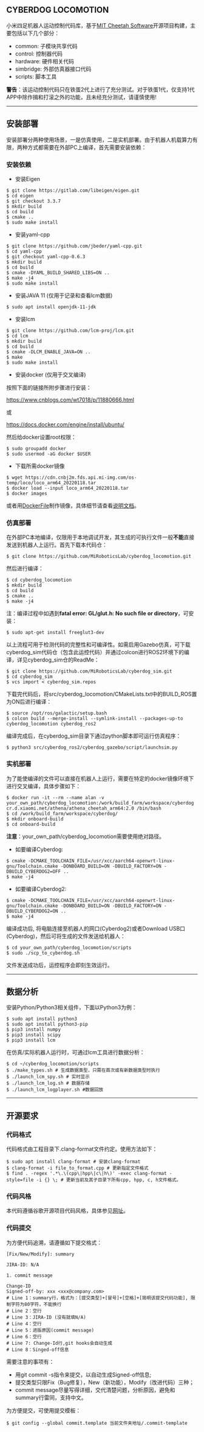 CYBERDOG LOCOMOTION
---

小米四足机器人运动控制代码库，基于[MIT Cheetah Software](https://github.com/mit-biomimetics/Cheetah-Software)开源项目构建，主要包括以下几个部分：
- common: 子模块共享代码
- control: 控制器代码
- hardware: 硬件相关代码
- simbridge: 外部仿真器接口代码
- scripts: 脚本工具

**警告**：该运动控制代码只在铁蛋2代上进行了充分测试。对于铁蛋1代，仅支持1代APP中除作揖和打滚之外的功能，且未经充分测试，请谨慎使用!

---
## 安装部署
安装部署分两种使用场景，一是仿真使用，二是实机部署。由于机器人机载算力有限，两种方式都需要在外部PC上编译，首先需要安装依赖：

### 安装依赖
- 安装Eigen
```
$ git clone https://gitlab.com/libeigen/eigen.git
$ cd eigen
$ git checkout 3.3.7
$ mkdir build
$ cd build
$ cmake ..
$ sudo make install
```
- 安装yaml-cpp
```
$ git clone https://github.com/jbeder/yaml-cpp.git
$ cd yaml-cpp
$ git checkout yaml-cpp-0.6.3
$ mkdir build
$ cd build
$ cmake -DYAML_BUILD_SHARED_LIBS=ON ..
$ make -j4
$ sudo make install
```
- 安装JAVA 11 (仅用于记录和查看lcm数据)
```
$ sudo apt install openjdk-11-jdk
```
- 安装lcm
```
$ git clone https://github.com/lcm-proj/lcm.git
$ cd lcm
$ mkdir build
$ cd build
$ cmake -DLCM_ENABLE_JAVA=ON ..
$ make
$ sudo make install
```

- 安装docker (仅用于交叉编译)

按照下面的链接所附步骤进行安装：

https://www.cnblogs.com/wt7018/p/11880666.html

或

https://docs.docker.com/engine/install/ubuntu/

然后给docker设置root权限：
```
$ sudo groupadd docker
$ sudo usermod -aG docker $USER
```

- 下载所需docker镜像
```
$ wget https://cdn.cnbj2m.fds.api.mi-img.com/os-temp/loco/loco_arm64_20220118.tar
$ docker load --input loco_arm64_20220118.tar
$ docker images
```
或者用[DockerFile](./docker/Dockerfile)制作镜像，具体细节请查看[说明文档](./docker/dockerfile_instructions_cn.md)。

### 仿真部署
在外部PC本地编译，仅限用于本地调试开发，其生成的可执行文件一般**不能**直接发送到机器人上运行。首先下载本代码仓：
```
$ git clone https://github.com/MiRoboticsLab/cyberdog_locomotion.git
```
然后进行编译：
```
$ cd cyberdog_locomotion
$ mkdir build
$ cd build
$ cmake ..
$ make -j4
```
注：编译过程中如遇到**fatal error: GL/glut.h: No such file or directory**，可安装：
```
$ sudo apt-get install freeglut3-dev
```

以上流程可用于检测代码的完整性和可编译性。如需启用Gazebo仿真，可下载cyberdog_sim代码仓（包含此运控代码）并通过colcon进行ROS2环境下的编译，详见cyberdog_sim仓的ReadMe：
```
$ git clone https://github.com/MiRoboticsLab/cyberdog_sim.git
$ cd cyberdog_sim
$ vcs import < cyberdog_sim.repos
```

下载完代码后，将src/cyberdog_locomotion/CMakeLists.txt中的BUILD_ROS置为ON后进行编译：
```
$ source /opt/ros/galactic/setup.bash
$ colcon build --merge-install --symlink-install --packages-up-to cyberdog_locomotion cyberdog_ros2
```

编译完成后，在cyberdog_sim目录下通过python脚本即可运行仿真程序：
```
$ python3 src/cyberdog_ros2/cyberdog_gazebo/script/launchsim.py
```

### 实机部署
为了能使编译的文件可以直接在机器人上运行，需要在特定的docker镜像环境下进行交叉编译，具体步骤如下：
```
$ docker run -it --rm --name alan -v your_own_path/cyberdog_locomotion:/work/build_farm/workspace/cyberdog cr.d.xiaomi.net/athena/athena_cheetah_arm64:2.0 /bin/bash
$ cd /work/build_farm/workspace/cyberdog/
$ mkdir onboard-build
$ cd onboard-build
```
**注意**：your_own_path/cyberdog_locomotion需要使用绝对路径。
- 如要编译Cyberdog:
```
$ cmake -DCMAKE_TOOLCHAIN_FILE=/usr/xcc/aarch64-openwrt-linux-gnu/Toolchain.cmake -DONBOARD_BUILD=ON -DBUILD_FACTORY=ON -DBUILD_CYBERDOG2=OFF ..
$ make -j4
```
- 如要编译Cyberdog2:
```
$ cmake -DCMAKE_TOOLCHAIN_FILE=/usr/xcc/aarch64-openwrt-linux-gnu/Toolchain.cmake -DONBOARD_BUILD=ON -DBUILD_FACTORY=ON -DBUILD_CYBERDOG2=ON ..
$ make -j4
```
编译成功后, 将电脑连接至机器人的网口(Cyberdog2)或者Download USB口(Cyberdog)，然后可将生成的文件发送给机器人：
```
$ cd your_own_path/cyberdog_locomotion/scripts
$ sudo ./scp_to_cyberdog.sh
```
文件发送成功后，运控程序会即刻生效运行。

---
## 数据分析
安装Python/Python3相关组件，下面以Python3为例：
```
$ sudo apt install python3
$ sudo apt install python3-pip
$ pip3 install numpy
$ pip3 install scipy
$ pip3 install lcm
```

在仿真/实际机器人运行时，可通过lcm工具进行数据分析：
```
$ cd ~/cyberdog_locomotion/scripts
$ ./make_types.sh # 生成数据类型，只需在首次或有新数据类型时执行
$ ./launch_lcm_spy.sh # 实时显示
$ ./launch_lcm_log.sh # 数据存储
$ ./launch_lcm_logplayer.sh #数据回放
```
---
## 开源要求
### 代码格式
代码格式由工程目录下.clang-format文件约定。使用方法如下：
```
$ sudo apt install clang-format # 安装clang-format
$ clang-format -i file_to_format.cpp # 更新指定文件格式
$ find . -regex '.*\.\(cpp\|hpp\|c\|h\)' -exec clang-format -style=file -i {} \; # 更新当前及其子目录下所有cpp, hpp, c, h文件格式。
```

### 代码风格
本代码遵循谷歌开源项目代码风格，具体参见[网址](https://zh-google-styleguide.readthedocs.io/en/latest/contents/)。

### 代码提交
为方便代码追溯，请遵循如下提交格式：
```
[Fix/New/Modify]: summary

JIRA-ID: N/A

1. commit message

Change-ID
Signed-off-by: xxx <xxx@company.com>
# Line 1：summary行，格式为：[提交类型]+[冒号]+[空格]+[简明该提交代码功能], 限制字符为80字符，不能换行
# Line 2：空行
# Line 3：JIRA-ID (没有就填N/A)
# Line 4：空行
# Line 5：进版原因(commit message)
# Line 6：空行
# Line 7: Change-Id行,git hooks会自动生成
# Line 8：Singed-off信息
```
需要注意的事项有：
- 用git commit -s指令来提交，以自动生成Signed-off信息;
- 提交类型只限Fix（Bug修复），New（新功能），Modify（改进代码）三种；
- commit message尽量写得详细，交代清楚问题，分析原因，避免和summary行雷同，支持中文。

为方便提交，可使用提交模板：
```
$ git config --global commit.template 当前文件夹地址/.commit-template
```
